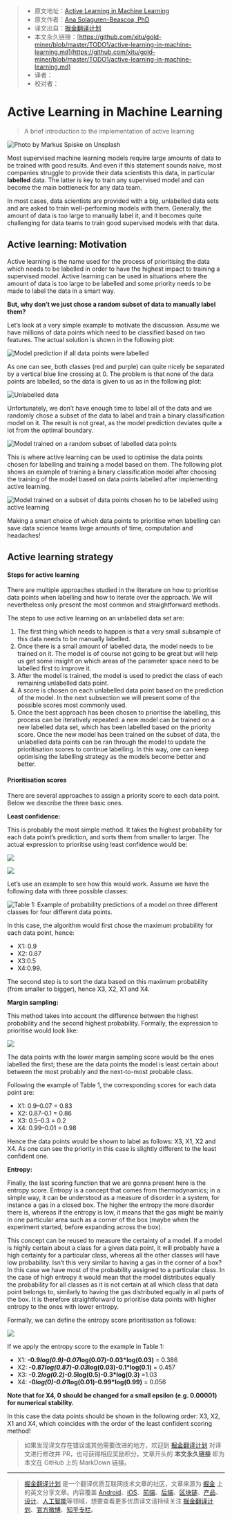 > * 原文地址：[Active Learning in Machine Learning](https://towardsdatascience.com/active-learning-in-machine-learning-525e61be16e5)
> * 原文作者：[Ana Solaguren-Beascoa, PhD](https://medium.com/@ana.solagurenbeascoa)
> * 译文出自：[掘金翻译计划](https://github.com/xitu/gold-miner)
> * 本文永久链接：[https://github.com/xitu/gold-miner/blob/master/TODO1/active-learning-in-machine-learning.md](https://github.com/xitu/gold-miner/blob/master/TODO1/active-learning-in-machine-learning.md)
> * 译者：
> * 校对者：

# Active Learning in Machine Learning

> A brief introduction to the implementation of active learning

![Photo by [Markus Spiske](https://unsplash.com/@markusspiske?utm_source=medium&utm_medium=referral) on [Unsplash](https://unsplash.com?utm_source=medium&utm_medium=referral)](https://cdn-images-1.medium.com/max/11520/0*wvT88RaaNLyiCLt8)

Most supervised machine learning models require large amounts of data to be trained with good results. And even if this statement sounds naive, most companies struggle to provide their data scientists this data, in particular **labelled** data. The latter is key to train any supervised model and can become the main bottleneck for any data team.

In most cases, data scientists are provided with a big, unlabelled data sets and are asked to train well-performing models with them. Generally, the amount of data is too large to manually label it, and it becomes quite challenging for data teams to train good supervised models with that data.

## Active learning: Motivation

Active learning is the name used for the process of prioritising the data which needs to be labelled in order to have the highest impact to training a supervised model. Active learning can be used in situations where the amount of data is too large to be labelled and some priority needs to be made to label the data in a smart way.

**But, why don’t we just chose a random subset of data to manually label them?**

Let’s look at a very simple example to motivate the discussion. Assume we have millions of data points which need to be classified based on two features. The actual solution is shown in the following plot:

![Model prediction if all data points were labelled](https://cdn-images-1.medium.com/max/2000/1*Z_5GyCdFfcz_oVFnUuYczg.png)

As one can see, both classes (red and purple) can quite nicely be separated by a vertical blue line crossing at 0. The problem is that none of the data points are labelled, so the data is given to us as in the following plot:

![Unlabelled data](https://cdn-images-1.medium.com/max/2000/1*fmnhkOPVsXNIUiroRg2CfQ.png)

Unfortunately, we don’t have enough time to label all of the data and we randomly chose a subset of the data to label and train a binary classification model on it. The result is not great, as the model prediction deviates quite a lot from the optimal boundary.

![Model trained on a random subset of labelled data points](https://cdn-images-1.medium.com/max/2000/1*2bpj99Fppl2mqLb7Jb98XA.png)

This is where active learning can be used to optimise the data points chosen for labelling and training a model based on them. The following plot shows an example of training a binary classification model after choosing the training of the model based on data points labelled after implementing active learning.

![Model trained on a subset of data points chosen ho to be labelled using active learning](https://cdn-images-1.medium.com/max/2000/1*8eOKeWFNg29ruakj9b1Nzg.png)

Making a smart choice of which data points to prioritise when labelling can save data science teams large amounts of time, computation and headaches!

## Active learning strategy

#### Steps for active learning

There are multiple approaches studied in the literature on how to prioritise data points when labelling and how to iterate over the approach. We will nevertheless only present the most common and straightforward methods.

The steps to use active learning on an unlabelled data set are:

1. The first thing which needs to happen is that a very small subsample of this data needs to be manually labelled.
2. Once there is a small amount of labelled data, the model needs to be trained on it. The model is of course not going to be great but will help us get some insight on which areas of the parameter space need to be labelled first to improve it.
3. After the model is trained, the model is used to predict the class of each remaining unlabelled data point.
4. A score is chosen on each unlabelled data point based on the prediction of the model. In the next subsection we will present some of the possible scores most commonly used.
5. Once the best approach has been chosen to prioritise the labelling, this process can be iteratively repeated: a new model can be trained on a new labelled data set, which has been labelled based on the priority score. Once the new model has been trained on the subset of data, the unlabelled data points can be ran through the model to update the prioritisation scores to continue labelling. In this way, one can keep optimising the labelling strategy as the models become better and better.

#### Prioritisation scores

There are several approaches to assign a priority score to each data point. Below we describe the three basic ones.

**Least confidence:**

This is probably the most simple method. It takes the highest probability for each data point’s prediction, and sorts them from smaller to larger. The actual expression to prioritise using least confidence would be:

![](https://cdn-images-1.medium.com/max/2000/1*RJ0wYr0LXxpxezaUc_z75A.png)

![](https://cdn-images-1.medium.com/max/2000/1*7taQkELyPNhYFH6-JgMsGA.png)

Let’s use an example to see how this would work. Assume we have the following data with three possible classes:

![Table 1: Example of probability predictions of a model on three different classes for four different data points.](https://cdn-images-1.medium.com/max/6676/1*dUxgoL1aVNSyO1cP7C9riQ.png)

In this case, the algorithm would first chose the maximum probability for each data point, hence:

* X1: 0.9
* X2: 0.87
* X3:0.5
* X4:0.99.

The second step is to sort the data based on this maximum probability (from smaller to bigger), hence X3, X2, X1 and X4.

**Margin sampling:**

This method takes into account the difference between the highest probability and the second highest probability. Formally, the expression to prioritise would look like:

![](https://cdn-images-1.medium.com/max/2000/1*c-Qqr2TEzaaA-zGH01JalA.png)

The data points with the lower margin sampling score would be the ones labelled the first; these are the data points the model is least certain about between the most probably and the next-to-most probable class.

Following the example of Table 1, the corresponding scores for each data point are:

* X1: 0.9–0.07 = 0.83
* X2: 0.87–0.1 = 0.86
* X3: 0.5–0.3 = 0.2
* X4: 0.99–0.01 = 0.98

Hence the data points would be shown to label as follows: X3, X1, X2 and X4. As one can see the priority in this case is slightly different to the least confident one.

**Entropy:**

Finally, the last scoring function that we are gonna present here is the entropy score. Entropy is a concept that comes from thermodynamics; in a simple way, it can be understood as a measure of disorder in a system, for instance a gas in a closed box. The higher the entropy the more disorder there is, whereas if the entropy is low, it means that the gas might be mainly in one particular area such as a corner of the box (maybe when the experiment started, before expanding across the box).

This concept can be reused to measure the certainty of a model. If a model is highly certain about a class for a given data point, it will probably have a high certainty for a particular class, whereas all the other classes will have low probability. Isn’t this very similar to having a gas in the corner of a box? In this case we have most of the probability assigned to a particular class. In the case of high entropy it would mean that the model distributes equally the probability for all classes as it is not certain at all which class that data point belongs to, similarly to having the gas distributed equally in all parts of the box. It is therefore straightforward to prioritise data points with higher entropy to the ones with lower entropy.

Formally, we can define the entropy score prioritisation as follows:

![](https://cdn-images-1.medium.com/max/2000/1*sUuF5qqrW0CpArzejhNTNA.png)

If we apply the entropy score to the example in Table 1:

* X1: **-0.9*log(0.9)-0.07*log(0.07)-0.03*log(0.03)** = 0.386
* X2: **-0.87*log(0.87)-0.03*log(0.03)-0.1*log(0.1)** = 0.457
* X3: **-0.2*log(0.2)-0.5*log(0.5)-0.3*log(0.3)** =1.03
* X4: **-0*log(0)-0.01*log(0.01)-0.99*log(0.99)** = 0.056

**Note that for X4, 0 should be changed for a small epsilon (e.g. 0.00001) for numerical stability.**

In this case the data points should be shown in the following order: X3, X2, X1 and X4, which coincides with the order of the least confident scoring method!

> 如果发现译文存在错误或其他需要改进的地方，欢迎到 [掘金翻译计划](https://github.com/xitu/gold-miner) 对译文进行修改并 PR，也可获得相应奖励积分。文章开头的 **本文永久链接** 即为本文在 GitHub 上的 MarkDown 链接。

---

> [掘金翻译计划](https://github.com/xitu/gold-miner) 是一个翻译优质互联网技术文章的社区，文章来源为 [掘金](https://juejin.im) 上的英文分享文章。内容覆盖 [Android](https://github.com/xitu/gold-miner#android)、[iOS](https://github.com/xitu/gold-miner#ios)、[前端](https://github.com/xitu/gold-miner#前端)、[后端](https://github.com/xitu/gold-miner#后端)、[区块链](https://github.com/xitu/gold-miner#区块链)、[产品](https://github.com/xitu/gold-miner#产品)、[设计](https://github.com/xitu/gold-miner#设计)、[人工智能](https://github.com/xitu/gold-miner#人工智能)等领域，想要查看更多优质译文请持续关注 [掘金翻译计划](https://github.com/xitu/gold-miner)、[官方微博](http://weibo.com/juejinfanyi)、[知乎专栏](https://zhuanlan.zhihu.com/juejinfanyi)。
